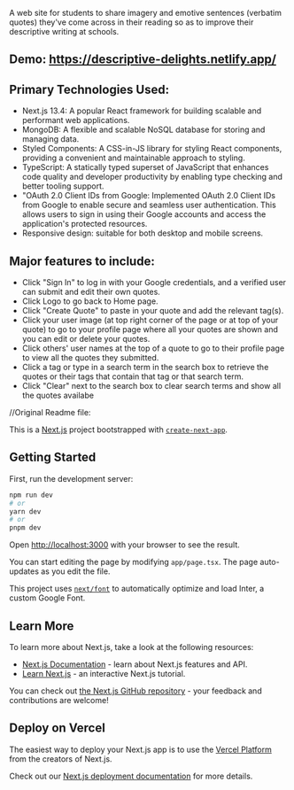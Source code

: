 A web site for students to share imagery and emotive sentences (verbatim quotes) they've come across in their reading so as to improve their descriptive writing at schools.

## Demo: https://descriptive-delights.netlify.app/

## Primary Technologies Used:

- Next.js 13.4: A popular React framework for building scalable and performant web applications.
- MongoDB: A flexible and scalable NoSQL database for storing and managing data.
- Styled Components: A CSS-in-JS library for styling React components, providing a convenient and maintainable approach to styling.
- TypeScript: A statically typed superset of JavaScript that enhances code quality and developer productivity by enabling type checking and better tooling support.
- "OAuth 2.0 Client IDs from Google: Implemented OAuth 2.0 Client IDs from Google to enable secure and seamless user authentication. This allows users to sign in using their Google accounts and access the application's protected resources.
- Responsive design: suitable for both desktop and mobile screens.

## Major features to include:

- Click "Sign In" to log in with your Google credentials, and a verified user can submit and edit their own quotes.
- Click Logo to go back to Home page.
- Click "Create Quote" to paste in your quote and add the relevant tag(s).
- Click your user image (at top right corner of the page or at top of your quote) to go to your profile page where all your quotes are shown and you can edit or delete your quotes.
- Click others' user names at the top of a quote to go to their profile page to view all the quotes they submitted.
- Click a tag or type in a search term in the search box to retrieve the quotes or their tags that contain that tag or that search term.
- Click "Clear" next to the search box to clear search terms and show all the quotes availabe

//Original Readme file:

This is a [Next.js](https://nextjs.org/) project bootstrapped with [`create-next-app`](https://github.com/vercel/next.js/tree/canary/packages/create-next-app).

## Getting Started

First, run the development server:

```bash
npm run dev
# or
yarn dev
# or
pnpm dev
```

Open [http://localhost:3000](http://localhost:3000) with your browser to see the result.

You can start editing the page by modifying `app/page.tsx`. The page auto-updates as you edit the file.

This project uses [`next/font`](https://nextjs.org/docs/basic-features/font-optimization) to automatically optimize and load Inter, a custom Google Font.

## Learn More

To learn more about Next.js, take a look at the following resources:

- [Next.js Documentation](https://nextjs.org/docs) - learn about Next.js features and API.
- [Learn Next.js](https://nextjs.org/learn) - an interactive Next.js tutorial.

You can check out [the Next.js GitHub repository](https://github.com/vercel/next.js/) - your feedback and contributions are welcome!

## Deploy on Vercel

The easiest way to deploy your Next.js app is to use the [Vercel Platform](https://vercel.com/new?utm_medium=default-template&filter=next.js&utm_source=create-next-app&utm_campaign=create-next-app-readme) from the creators of Next.js.

Check out our [Next.js deployment documentation](https://nextjs.org/docs/deployment) for more details.
